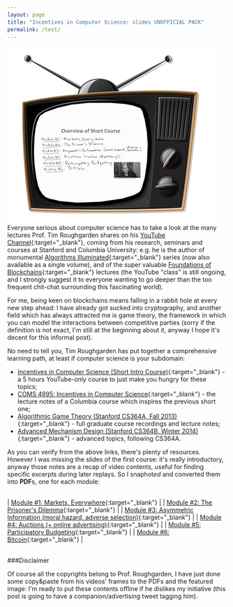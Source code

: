 ```yaml
---
layout: page
title: "Incentives in Computer Science: slides UNOFFICIAL PACK"
permalink: /test/
---
```


![](/images/iics-slides.jpg)
<br>
Everyone serious about computer science has to take a look at the many lectures Prof. Tim Roughgarden shares on his [YouTube Channel](https://www.youtube.com/@timroughgardenlectures1861/featured){:target="_blank"}, coming from his research, seminars and courses at Stanford and Columbia University: e.g. he is the author of monumental [Algorithms Illuminated](http://www.algorithmsilluminated.org){:target="_blank"} series (now also available as a single volume), and of the super valuable [Foundations of Blockchains](https://www.youtube.com/playlist?list=PLEGCF-WLh2RLOHv_xUGLqRts_9JxrckiA){:target="_blank"} lectures (the YouTube "class" is still ongoing, and I strongly suggest it to everyone wanting to go deeper than the too frequent chit-chat surrounding this fascinating world).

For me, being keen on blockchains means falling in a rabbit hole at every new step ahead: I have already got sucked into cryptography, and another field which has always attracted me is game theory, the framework in which you can model the interactions between competitive parties (sorry if the definition is not exact, I'm still at the beginning about it, anyway I hope it's decent for this informal post).

No need to tell you, Tim Roughgarden has put together a comprehensive learning path, at least if computer science is your subdomain:

* [Incentives in Computer Science (Short Intro Course)](https://www.youtube.com/playlist?list=PLEGCF-WLh2RJdrKZ431SidRX_T4VmAKx8){:target="_blank"} - a 5 hours YouTube-only course to just make you hungry for these topics;
* [COMS 4995: Incentives in Computer Science](http://www.cs.columbia.edu/~tr/s20/s20.html){:target="_blank"} - the lecture notes of a Columbia course which inspires the previous short one;
* [Algorithmic Game Theory (Stanford CS364A, Fall 2013)](https://www.youtube.com/playlist?list=PLEGCF-WLh2RJBqmxvZ0_ie-mleCFhi2N4){:target="_blank"} - full graduate course recordings and lecture notes;
* [Advanced Mechanism Design (Stanford CS364B, Winter 2014)](https://www.youtube.com/playlist?list=PLEGCF-WLh2RI77PL4gwLld_OU9Zh3TCX9){:target="_blank"} - advanced topics, following CS364A.

As you can verify from the above links, there's plenty of resources. However I was missing the slides of the first course: it's really introductory, anyway those notes are a recap of video contents, useful for finding specific excerpts during later replays. So I snaphot*ed* and converted them into **PDF**s, one for each module: 
<br><br>

| [Module #1: Markets, Everywhere](IICS-SlidesModule1-MarketsEverywhere.pdf){:target="_blank"} |
| [Module #2: The Prisoner's Dilemma](IICS-SlidesModule2-ThePrisonersDilemma.pdf){:target="_blank"} |
| [Module #3: Asymmetric Information (moral hazard, adverse selection)](IICS-SlidesModule3-AsymmetricInformation.pdf){:target="_blank"} |
| [Module #4: Auctions (+ online advertising)](IICS-SlidesModule4-Auctions.pdf){:target="_blank"} |
| [Module #5: Participatory Budgeting](IICS-SlidesModule5-ParticipatoryBudgeting.pdf){:target="_blank"} |
| [Module #6: Bitcoin](IICS-SlidesModule6-Bitcoin.pdf){:target="_blank"} |

<br>
###Disclaimer

Of course all the copyrights belong to Prof. Roughgarden, I have just done some copy&paste from his videos' frames to the PDFs and the featured image: I'm ready to put these contents offline if he dislikes my initiative (this post is going to have a companion/advertising tweet tagging him).


